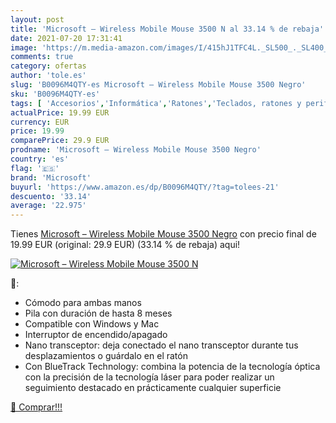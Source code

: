 ```yaml
---
layout: post
title: 'Microsoft – Wireless Mobile Mouse 3500 N al 33.14 % de rebaja'
date: 2021-07-20 17:31:41
image: 'https://m.media-amazon.com/images/I/415hJ1TFC4L._SL500_._SL400_.jpg'
comments: true
category: ofertas
author: 'tole.es'
slug: 'B0096M4QTY-es Microsoft – Wireless Mobile Mouse 3500 Negro'
sku: 'B0096M4QTY-es'
tags: [ 'Accesorios','Informática','Ratones','Teclados, ratones y periféricos de entrada','microsoft', ]
actualPrice: 19.99 EUR
currency: EUR
price: 19.99
comparePrice: 29.9 EUR
prodname: 'Microsoft – Wireless Mobile Mouse 3500 Negro'
country: 'es'
flag: '🇪🇸'
brand: 'Microsoft'
buyurl: 'https://www.amazon.es/dp/B0096M4QTY/?tag=tolees-21'
descuento: '33.14'
average: '22.975'
---
```


Tienes [Microsoft – Wireless Mobile Mouse 3500 Negro](https://www.amazon.es/dp/B0096M4QTY/?tag=tolees-21) con precio final de  19.99 EUR (original: 29.9 EUR) (33.14 %  de rebaja) aqui!

[![Microsoft – Wireless Mobile Mouse 3500 N](https://m.media-amazon.com/images/I/415hJ1TFC4L._SL500_._SL400_.jpg)](https://www.amazon.es/dp/B0096M4QTY/?tag=tolees-21)

🔎:

- Cómodo para ambas manos
- Pila con duración de hasta 8 meses
- Compatible con Windows y Mac
- Interruptor de encendido/apagado
- Nano transceptor: deja conectado el nano transceptor durante tus desplazamientos o guárdalo en el ratón
- Con BlueTrack Technology: combina la potencia de la tecnología óptica con la precisión de la tecnología láser para poder realizar un seguimiento destacado en prácticamente cualquier superficie

[🛒 Comprar!!!](https://www.amazon.es/dp/B0096M4QTY/?tag=tolees-21)
